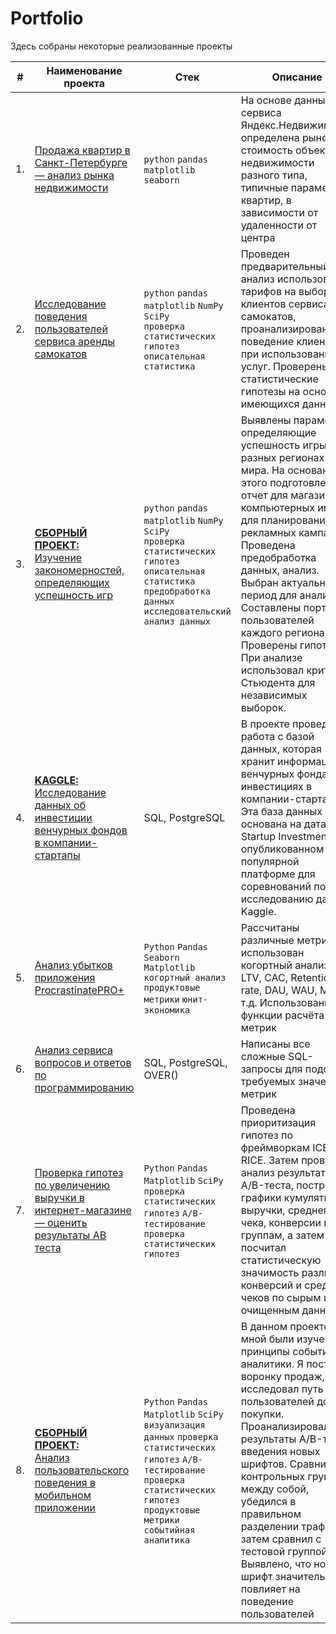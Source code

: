 # Portfolio

Здесь собраны некоторые реализованные проекты

| #    | Наименование проекта                                          |Стек            | Описание            |
| ---- | --------------------------------------------------------------|--------------- | --------------------|
| 1.   | [Продажа квартир в Санкт-Петербурге — анализ рынка недвижимости](https://github.com/sergeimars/Portfolio/tree/main/1.%20Продажа%20квартир%20в%20Санкт-Петербурге%20—%20анализ%20рынка%20недвижимости) |`python` `pandas` `matplotlib` `seaborn`| На основе данных сервиса Яндекс.Недвижимость определена рыночная стоимость объектов недвижимости разного типа, типичные параметры квартир, в зависимости от удаленности от центра|
| 2.   | [Исследование поведения пользователей сервиса аренды самокатов](https://github.com/sergeimars/Portfolio/tree/main/2.%20Исследование%20поведения%20пользователей%20сервиса%20аренды%20самокатов) | `python` `pandas` `matplotlib` `NumPy` `SciPy` <br/> `проверка статистических гипотез` `описательная статистика`|Проведен предварительный анализ использования тарифов на выборке клиентов сервиса самокатов, проанализировано поведение клиентов при использовании услуг. Проверены статистические гипотезы на основе имеющихся данных|
| 3.   | [**СБОРНЫЙ ПРОЕКТ:** <br/>Изучение закономерностей, определяющих успешность игр](https://github.com/sergeimars/Portfolio/tree/main/3.%20Изучение%20закономерностей%2C%20определяющих%20успешность%20игр) |`python` `pandas` `matplotlib` `NumPy` `SciPy` <br/> `проверка статистических гипотез` `описательная статистика` <br/>`предобработка данных` `исследовательский анализ данных`|Выявлены параметры, определяющие успешность игры в разных регионах мира. На основании этого подготовлен отчет для магазина компьютерных игр для планирования рекламных кампаний. Проведена предобработка данных, анализ. Выбран актуальный период для анализа. Составлены портреты пользователей каждого региона. Проверены гипотезы. При анализе использовал критерий Стьюдента для независимых выборок.|
| 4.   | [**KAGGLE:** Исследование данных об инвестиции венчурных фондов в компании-стартапы](https://github.com/sergeimars/Portfolio/tree/main/4.%20Исследование%20данных%20об%20инвестиции%20венчурных%20фондов%20в%20компании-стартапы) | SQL, PostgreSQL |В проекте проведена работа с базой данных, которая хранит информацию о венчурных фондах и инвестициях в компании-стартапы. Эта база данных основана на датасете Startup Investments, опубликованном на популярной платформе для соревнований по исследованию данных Kaggle.|
| 5.   | [Анализ убытков приложения ProcrastinatePRO+](https://github.com/sergeimars/Portfolio/tree/main/5.%20Анализ%20убытков%20приложения%20ProcrastinatePRO%2B) |`Python` `Pandas` `Seaborn` `Matplotlib` <br/> `когортный анализ` `продуктовые метрики` `юнит-экономика`|Рассчитаны различные метрики, использован когортный анализ: LTV, CAC, Retention rate, DAU, WAU, MAU и т.д. Использованы функции расчёта метрик|
| 6.   | [Анализ сервиса вопросов и ответов по программированию](https://github.com/sergeimars/Portfolio/tree/main/6.%20Анализ%20сервиса%20вопросов%20и%20ответов%20по%20программированию) | SQL, PostgreSQL, OVER()|Написаны все сложные SQL-запросы для подсчёта требуемых значений и метрик|
| 7.   | [Проверка гипотез по увеличению выручки в интернет-магазине — оценить результаты AB теста](https://github.com/sergeimars/Portfolio/tree/main/7.%20Проверка%20гипотез%20по%20увеличению%20выручки%20в%20интернет-магазине%20—%20оценить%20результаты%20AB%20теста) |`Python` `Pandas` `Matplotlib` `SciPy` <br/> `проверка статистических гипотез` `A/B-тестирование` `проверка статистических гипотез`|Проведена приоритизация гипотез по фреймворкам ICE и RICE. Затем провел анализ результатов A/B-теста, построил графики кумулятивной выручки, среднего чека, конверсии по группам, а затем посчитал статистическую значимость различий конверсий и средних чеков по сырым и очищенным данным|
| 8.   | [**СБОРНЫЙ ПРОЕКТ:** <br/>Анализ пользовательского поведения в мобильном приложении](https://github.com/sergeimars/Portfolio/tree/main/8.%20Анализ%20пользовательского%20поведения%20в%20мобильном%20приложении) |`Python` `Pandas` `Matplotlib` `SciPy` <br/> `визуализация данных` `проверка статистических гипотез` `A/B-тестирование`<br/> `проверка статистических гипотез` `продуктовые метрики` `событийная аналитика`|В данном проекте мной были изучены принципы событийной аналитики. Я построил воронку продаж, исследовал путь пользователей до покупки. Проанализировал результаты A/B-теста введения новых шрифтов. Сравнил 2 контрольных группы между собой, убедился в правильном разделении трафика, а затем сравнил с тестовой группой Выявлено, что новый шрифт значительно не повлияет на поведение пользователей|
